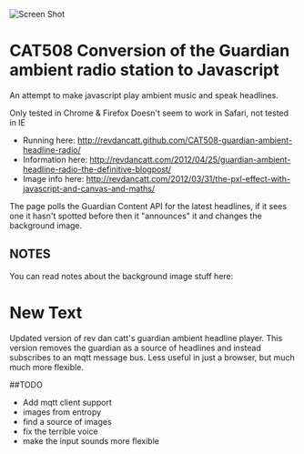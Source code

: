 ![Screen Shot](http://cattopus23.com/img/panel-CAT508.png)

# CAT508 Conversion of the Guardian ambient radio station to Javascript

An attempt to make javascript play ambient music and speak headlines.

Only tested in Chrome & Firefox
Doesn't seem to work in Safari, not tested in IE

* Running here: http://revdancatt.github.com/CAT508-guardian-ambient-headline-radio/
* Information here: http://revdancatt.com/2012/04/25/guardian-ambient-headline-radio-the-definitive-blogpost/
* Image info here: http://revdancatt.com/2012/03/31/the-pxl-effect-with-javascript-and-canvas-and-maths/

The page polls the Guardian Content API for the latest headlines, if it sees
one it hasn't spotted before then it "announces" it and changes the background
image.

NOTES
-----

You can read notes about the background image stuff here:


# New Text

Updated version of rev dan catt's guardian ambient headline player. This
version removes the guardian as a source of headlines and instead subscribes to
an mqtt message bus. Less useful in just a browser, but much much more flexible.

##TODO
* Add mqtt client support
* images from entropy
* find a source of images
* fix the terrible voice
* make the input sounds more flexible
